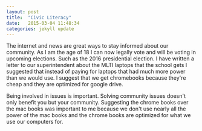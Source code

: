 ```yaml
---
layout: post
title:  "Civic Literacy"
date:   2015-03-04 11:48:34
categories: jekyll update
---
```


The internet and news are great ways to stay informed about our community. As I am the age of 18 I can now legally vote and will be voting in upcoming elections. Such as the 2016 presidential election. I have written a letter to our superintendent about the MLTI laptops that the school gets I suggested that instead of paying for laptops that had much more power than we would use. I suggest that we get chromebooks because they're cheap and they are optimized for google drive.

Being involved in issues is important. Solving community issues doesn't only benefit you but your community. Suggesting the chrome books over the mac books was important to me because we don't use nearly all the power of the mac books and the chrome books are optimized for what we use our computers for. 
